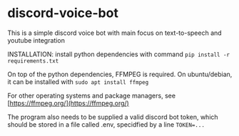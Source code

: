 # discord-voice-bot

This is a simple discord voice bot with main focus on text-to-speech and youtube integration

INSTALLATION:
install python dependencies with command
`pip install -r requirements.txt`

On top of the python dependencies, FFMPEG is required. On ubuntu/debian, it can be installed with
`sudo apt install ffmpeg`

For other operating systems and package managers, see [https://ffmpeg.org/](https://ffmpeg.org/)

The program also needs to be supplied a valid discord bot token, which should be stored in a file called .env, specidfied by a line `TOKEN=...`
